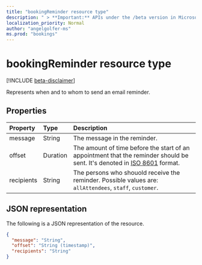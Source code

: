 ```yaml
---
title: "bookingReminder resource type"
description: " > **Important:** APIs under the /beta version in Microsoft Graph are in preview and are subject to change. Use of these APIs in production applications is not supported."
localization_priority: Normal
author: "angelgolfer-ms"
ms.prod: "bookings"
---
```


# bookingReminder resource type

 [!INCLUDE [beta-disclaimer](../../includes/beta-disclaimer.md)]
 
Represents when and to whom to send an email reminder.


## Properties
| Property	   | Type	|Description|
|:---------------|:--------|:----------|
|message|String|The message in the reminder.|
|offset|Duration|The amount of time before the start of an appointment that the reminder should be sent. It's denoted in [ISO 8601](https://www.iso.org/iso-8601-date-and-time-format.html) format.|
|recipients|String| The persons who shouold receive the reminder. Possible values are: `allAttendees`, `staff`, `customer`.|

## JSON representation

The following is a JSON representation of the resource.

<!-- {
  "blockType": "resource",
  "optionalProperties": [

  ],
  "@odata.type": "microsoft.graph.bookingReminder"
}-->

```json
{
  "message": "String",
  "offset": "String (timestamp)",
  "recipients": "String"
}

```

<!-- uuid: 8fcb5dbc-d5aa-4681-8e31-b001d5168d79
2015-10-25 14:57:30 UTC -->
<!--
{
  "type": "#page.annotation",
  "description": "bookingReminder resource",
  "keywords": "",
  "section": "documentation",
  "tocPath": "",
  "suppressions": [
    "Error: /api-reference/beta/resources/bookingreminder.md:\r\n      Exception processing links.\r\n    System.ArgumentException: Link Definition was null. Link text: !INCLUDE [beta-disclaimer](../../includes/beta-disclaimer.md)\r\n      at ApiDoctor.Validation.DocFile.get_LinkDestinations()\r\n      at ApiDoctor.Validation.DocSet.ValidateLinks(Boolean includeWarnings, String[] relativePathForFiles, IssueLogger issues, Boolean requireFilenameCaseMatch, Boolean printOrphanedFiles)"
  ]
}
-->
